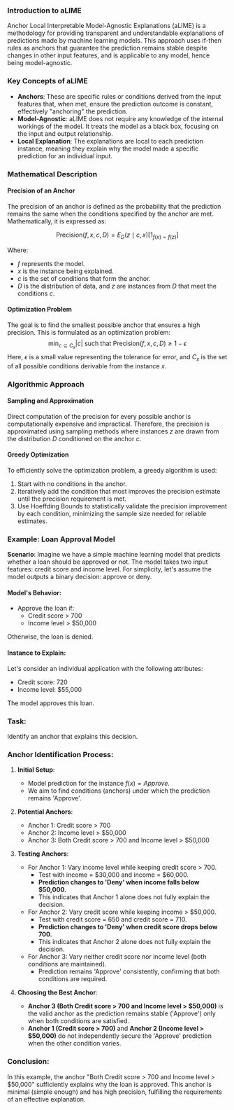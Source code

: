 ### Introduction to aLIME
Anchor Local Interpretable Model-Agnostic Explanations (aLIME) is a methodology for providing transparent and understandable explanations of predictions made by machine learning models. This approach uses if-then rules as anchors that guarantee the prediction remains stable despite changes in other input features, and is applicable to any model, hence being model-agnostic.

### Key Concepts of aLIME
- **Anchors**: These are specific rules or conditions derived from the input features that, when met, ensure the prediction outcome is constant, effectively "anchoring" the prediction.
- **Model-Agnostic**: aLIME does not require any knowledge of the internal workings of the model. It treats the model as a black box, focusing on the input and output relationship.
- **Local Explanation**: The explanations are local to each prediction instance, meaning they explain why the model made a specific prediction for an individual input.

### Mathematical Description

#### Precision of an Anchor
The precision of an anchor is defined as the probability that the prediction remains the same when the conditions specified by the anchor are met. Mathematically, it is expressed as:

$$\text{Precision}(f, x, c, D) = E_D(z \mid c,x) [1_{f(x)=f(z)}]$$

Where:
- $f$ represents the model.
- $x$ is the instance being explained.
- $c$ is the set of conditions that form the anchor.
- $D$ is the distribution of data, and $z$ are instances from $D$ that meet the conditions $c$.

#### Optimization Problem
The goal is to find the smallest possible anchor that ensures a high precision. This is formulated as an optimization problem:
$$\min_{c \subseteq C_x} |c| \text{ such that } \text{Precision}(f, x, c, D) \geq 1 - \epsilon$$
Here, $\epsilon$ is a small value representing the tolerance for error, and $C_x$ is the set of all possible conditions derivable from the instance $x$.

### Algorithmic Approach

#### Sampling and Approximation
Direct computation of the precision for every possible anchor is computationally expensive and impractical. Therefore, the precision is approximated using sampling methods where instances $z$ are drawn from the distribution $D$ conditioned on the anchor $c$.

#### Greedy Optimization
To efficiently solve the optimization problem, a greedy algorithm is used:
1. Start with no conditions in the anchor.
2. Iteratively add the condition that most improves the precision estimate until the precision requirement is met.
3. Use Hoeffding Bounds to statistically validate the precision improvement by each condition, minimizing the sample size needed for reliable estimates.


### Example: Loan Approval Model

**Scenario**:
Imagine we have a simple machine learning model that predicts whether a loan should be approved or not. The model takes two input features: credit score and income level. For simplicity, let's assume the model outputs a binary decision: approve or deny.

#### Model's Behavior:
- Approve the loan if:
  - Credit score > 700
  - Income level > \$50,000

Otherwise, the loan is denied.

#### Instance to Explain:
Let's consider an individual application with the following attributes:
- Credit score: 720
- Income level: \$55,000

The model approves this loan.

### Task:
Identify an anchor that explains this decision.

### Anchor Identification Process:

1. **Initial Setup**:
   - Model prediction for the instance $f(x) = 	Approve$.
   - We aim to find conditions (anchors) under which the prediction remains 'Approve'.

2. **Potential Anchors**:
   - Anchor 1: Credit score > 700
   - Anchor 2: Income level > $50,000
   - Anchor 3: Both Credit score > 700 and Income level > $50,000

3. **Testing Anchors**:
   - For Anchor 1: Vary income level while keeping credit score > 700.
     - Test with income = \$30,000 and income = \$60,000.
     - **Prediction changes to 'Deny' when income falls below \$50,000.**
     - This indicates that Anchor 1 alone does not fully explain the decision.
   - For Anchor 2: Vary credit score while keeping income > \$50,000.
     - Test with credit score = 650 and credit score = 710.
     - **Prediction changes to 'Deny' when credit score drops below 700.**
     - This indicates that Anchor 2 alone does not fully explain the decision.
   - For Anchor 3: Vary neither credit score nor income level (both conditions are maintained).
     - Prediction remains 'Approve' consistently, confirming that both conditions are required.

4. **Choosing the Best Anchor**:
   - **Anchor 3 (Both Credit score > 700 and Income level > $50,000)** is the valid anchor as the prediction remains stable ('Approve') only when both conditions are satisfied.
   - **Anchor 1 (Credit score > 700)** and **Anchor 2 (Income level > $50,000)** do not independently secure the 'Approve' prediction when the other condition varies.

### Conclusion:
In this example, the anchor "Both Credit score > 700 and Income level > $50,000" sufficiently explains why the loan is approved. This anchor is minimal (simple enough) and has high precision, fulfilling the requirements of an effective explanation.
